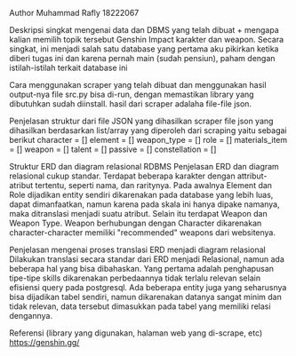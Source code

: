 Author
Muhammad Rafly 18222067

Deskripsi singkat mengenai data dan DBMS yang telah dibuat + mengapa kalian memilih topik tersebut
Genshin Impact karakter dan weapon. Secara singkat, ini menjadi salah satu database yang pertama aku pikirkan ketika diberi tugas ini dan karena pernah main (sudah pensiun), paham dengan istilah-istilah terkait database ini

Cara menggunakan scraper yang telah dibuat dan menggunakan hasil output-nya
file src.py bisa di-run, dengan memastikan library yang dibutuhkan sudah diinstall. hasil dari scraper adalaha file-file json.

Penjelasan struktur dari file JSON yang dihasilkan scraper
file json yang dihasilkan berdasarkan list/array yang diperoleh dari scraping yaitu sebagai berikut
character = []
element = []
weapon_type = []
role = []
materials_item = []
weapon = []
talent = []
passive = []
constellation = []

Struktur ERD dan diagram relasional RDBMS
Penjelasan ERD dan diagram relasional cukup standar. Terdapat beberapa karakter dengan attribut-atribut tertentu, seperti nama, dan raritynya. Pada awalnya Element dan Role dijadikan entity sendiri dikarenakan pada database yang lebih luas, dapat dimanfaatkan, namun karena pada skala ini hanya dipake namanya, maka ditranslasi menjadi suatu atribut. Selain itu terdapat Weapon dan Weapon Type. Weapon berhubungan dengan Character dikarenakan character-character memiliki "recommended" weapons dari websitenya.

Penjelasan mengenai proses translasi ERD menjadi diagram relasional
Dilakukan translasi secara standar dari ERD menjadi Relasional, namun ada beberapa hal yang bisa dibahaskan. Yang pertama adalah penghapusan tipe-tipe skills dikarenakan perbedaannya tidak terlalu relevan selain efisiensi query pada postgresql. Ada beberapa entity juga yang seharusnya bisa dijadikan tabel sendiri, namun dikarenakan datanya sangat minim dan tidak relevan, data tersebut dimasukkan pada tabel yang memiliki relasi dengannya.

Referensi (library yang digunakan, halaman web yang di-scrape, etc)
https://genshin.gg/